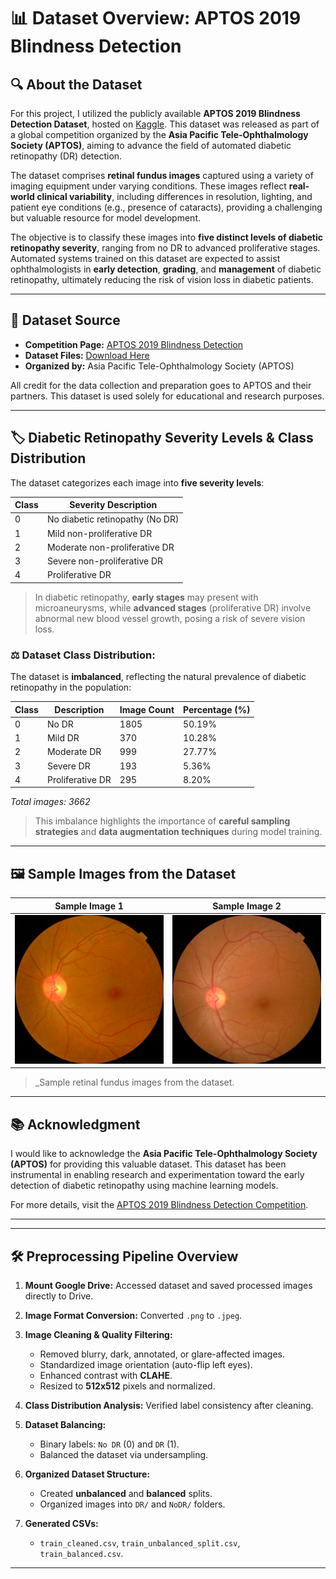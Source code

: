 # 📊 Dataset Overview: APTOS 2019 Blindness Detection

## 🔍 About the Dataset

For this project, I utilized the publicly available **APTOS 2019 Blindness Detection Dataset**, hosted on [Kaggle](https://www.kaggle.com/competitions/aptos2019-blindness-detection). This dataset was released as part of a global competition organized by the **Asia Pacific Tele-Ophthalmology Society (APTOS)**, aiming to advance the field of automated diabetic retinopathy (DR) detection.

The dataset comprises **retinal fundus images** captured using a variety of imaging equipment under varying conditions. These images reflect **real-world clinical variability**, including differences in resolution, lighting, and patient eye conditions (e.g., presence of cataracts), providing a challenging but valuable resource for model development.

The objective is to classify these images into **five distinct levels of diabetic retinopathy severity**, ranging from no DR to advanced proliferative stages. Automated systems trained on this dataset are expected to assist ophthalmologists in **early detection**, **grading**, and **management** of diabetic retinopathy, ultimately reducing the risk of vision loss in diabetic patients.

---

## 📁 Dataset Source

- **Competition Page:** [APTOS 2019 Blindness Detection](https://www.kaggle.com/competitions/aptos2019-blindness-detection)
- **Dataset Files:** [Download Here](https://www.kaggle.com/competitions/aptos2019-blindness-detection/data)
- **Organized by:** Asia Pacific Tele-Ophthalmology Society (APTOS)

All credit for the data collection and preparation goes to APTOS and their partners. This dataset is used solely for educational and research purposes.

---

## 🏷️ Diabetic Retinopathy Severity Levels & Class Distribution

The dataset categorizes each image into **five severity levels**:

| Class | Severity Description              |
|-------|-----------------------------------|
| 0     | No diabetic retinopathy (No DR)   |
| 1     | Mild non-proliferative DR         |
| 2     | Moderate non-proliferative DR     |
| 3     | Severe non-proliferative DR       |
| 4     | Proliferative DR                  |

> In diabetic retinopathy, **early stages** may present with microaneurysms, while **advanced stages** (proliferative DR) involve abnormal new blood vessel growth, posing a risk of severe vision loss.

### ⚖️ **Dataset Class Distribution:**

The dataset is **imbalanced**, reflecting the natural prevalence of diabetic retinopathy in the population:

| Class | Description                    | Image Count | Percentage (%) |
|-------|--------------------------------|-------------|----------------|
| 0     | No DR                          | 1805        | 50.19%         |
| 1     | Mild DR                        | 370         | 10.28%         |
| 2     | Moderate DR                    | 999         | 27.77%         |
| 3     | Severe DR                      | 193         | 5.36%          |
| 4     | Proliferative DR                | 295         | 8.20%          |

_Total images: 3662_

> This imbalance highlights the importance of **careful sampling strategies** and **data augmentation techniques** during model training.

---

## 🖼️ Sample Images from the Dataset

| Sample Image 1                            | Sample Image 2                             |
|-------------------------------------------|--------------------------------------------|
| ![No DR](images/00cc2b75cddd.png)         | ![Mild DR](images/002c21358ce6.png)        |

> _Sample retinal fundus images from the dataset.

---

## 📚 Acknowledgment

I would like to acknowledge the **Asia Pacific Tele-Ophthalmology Society (APTOS)** for providing this valuable dataset. This dataset has been instrumental in enabling research and experimentation toward the early detection of diabetic retinopathy using machine learning models.

For more details, visit the [APTOS 2019 Blindness Detection Competition](https://www.kaggle.com/competitions/aptos2019-blindness-detection).

---
---

## 🛠️ Preprocessing Pipeline Overview

1. **Mount Google Drive:** Accessed dataset and saved processed images directly to Drive.

2. **Image Format Conversion:** Converted `.png` to `.jpeg`.

3. **Image Cleaning & Quality Filtering:**
   - Removed blurry, dark, annotated, or glare-affected images.
   - Standardized image orientation (auto-flip left eyes).
   - Enhanced contrast with **CLAHE**.
   - Resized to **512x512** pixels and normalized.

4. **Class Distribution Analysis:** Verified label consistency after cleaning.

5. **Dataset Balancing:**
   - Binary labels: `No DR` (0) and `DR` (1).
   - Balanced the dataset via undersampling.

6. **Organized Dataset Structure:**
   - Created **unbalanced** and **balanced** splits.
   - Organized images into `DR/` and `NoDR/` folders.

7. **Generated CSVs:**
   - `train_cleaned.csv`, `train_unbalanced_split.csv`, `train_balanced.csv`.

---




